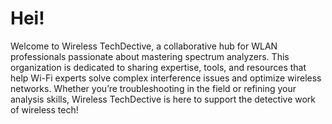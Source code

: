 # Hei!

Welcome to Wireless TechDective, a collaborative hub for WLAN professionals passionate about mastering spectrum analyzers. This organization is dedicated to sharing expertise, tools, and resources that help Wi-Fi experts solve complex interference issues and optimize wireless networks. Whether you’re troubleshooting in the field or refining your analysis skills, Wireless TechDective is here to support the detective work of wireless tech!